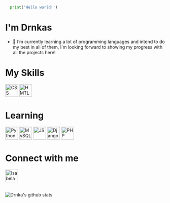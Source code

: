 ```python
  print('Hello world!')
```
  
# I'm Drnkas
- 🌱 I’m currently learning a lot of programming languages and intend to do my best in all of them, I'm looking forward to showing my progress with all the projects here!

# My Skills

<img src="https://cdn.jsdelivr.net/gh/devicons/devicon/icons/css3/css3-plain-wordmark.svg" alt="CSS" width="40" height="40" style="max-width:100%;"></img>
<img src="https://cdn.jsdelivr.net/gh/devicons/devicon/icons/html5/html5-plain-wordmark.svg" alt="HMTL5" width="40" height="40" style="max-width:100%;"></img>

# Learning
<img src="https://cdn.jsdelivr.net/gh/devicons/devicon/icons/python/python-plain-wordmark.svg" alt="Python" width="40" height="40" style="max-width:100%;"></img>
<img src="https://cdn.jsdelivr.net/gh/devicons/devicon/icons/mysql/mysql-plain-wordmark.svg" alt="MySQL" width="40" height="40" style="max-width:100%;"></img>
<img src="https://cdn.jsdelivr.net/gh/devicons/devicon/icons/javascript/javascript-plain.svg" alt="JS" width="40" height="40" style="max-width:100%;"></img>
<img src="https://cdn.jsdelivr.net/gh/devicons/devicon/icons/django/django-original.svg" alt="Django" width="40" height="40" style="max-width:100%;"></img>
<img src="https://cdn.jsdelivr.net/gh/devicons/devicon/icons/php/php-plain.svg" alt="PHP" width="40" height="40" style="max-width:100%;"></img>

# Connect with me 

<a href="www.linkedin.com/in/isabela-dranka">
<img align="center" alt="Isabela Dranka Linkedin" height="40" width="40" src="https://cdn.jsdelivr.net/gh/devicons/devicon/icons/linkedin/linkedin-original.svg" style="max-width:100%;">
</a><br><br>
        
![Drnka's github stats](https://github-readme-stats.vercel.app/api?username=Drnka&show_icons=true&count_private=true&theme=tokyonight)
